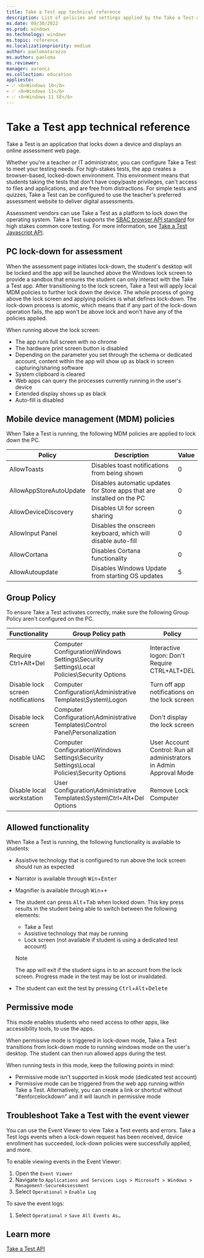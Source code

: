 ```yaml
---
title: Take a Test app technical reference
description: List of policies and settings applied by the Take a Test app.
ms.date: 09/30/2022
ms.prod: windows
ms.technology: windows
ms.topic: reference
ms.localizationpriority: medium
author: paolomatarazzo
ms.author: paoloma
ms.reviewer:
manager: aaroncz
ms.collection: education
appliesto:
- ✅ <b>Windows 10</b>
- ✅ <b>Windows 11</b>
- ✅ <b>Windows 11 SE</b>
---
```


# Take a Test app technical reference

Take a Test is an application that locks down a device and displays an online assessment web page.

Whether you're a teacher or IT administrator, you can configure Take a Test to meet your testing needs. For high-stakes tests, the app creates a browser-based, locked-down environment. This environment means that students taking the tests that don't have copy/paste privileges, can't access to files and applications, and are free from distractions. For simple tests and quizzes, Take a Test can be configured to use the teacher's preferred assessment website to deliver digital assessments.

Assessment vendors can use Take a Test as a platform to lock down the operating system. Take a Test supports the [SBAC browser API standard](https://www.smarterapp.org/documents/SecureBrowserRequirementsSpecifications_0-3.pdf) for high stakes common core testing. For more information, see [Take a Test Javascript API](/windows/uwp/apps-for-education/take-a-test-api).

## PC lock-down for assessment

 When the assessment page initiates lock-down, the student's desktop will be locked and the app will be launched above the Windows lock screen to provide a sandbox that ensures the student can only interact with the Take a Test app. After transitioning to the lock screen, Take a Test will apply local MDM policies to further lock down the device. The whole process of going above the lock screen and applying policies is what defines lock-down. The lock-down process is atomic, which means that if any part of the lock-down operation fails, the app won't be above lock and won't have any of the policies applied.  

When running above the lock screen:

- The app runs full screen with no chrome
- The hardware print screen button is disabled
- Depending on the parameter you set through the schema or dedicated account, content within the app will show up as black in screen capturing/sharing software
- System clipboard is cleared
- Web apps can query the processes currently running in the user's device
- Extended display shows up as black
- Auto-fill is disabled

## Mobile device management (MDM) policies

When Take a Test is running, the following MDM policies are applied to lock down the PC.

| Policy | Description | Value |
|---|---|---|
| AllowToasts | Disables toast notifications from being shown | 0 |
| AllowAppStoreAutoUpdate | Disables automatic updates for Store apps that are installed on the PC | 0 |
| AllowDeviceDiscovery | Disables UI for screen sharing | 0 |
| AllowInput Panel | Disables the onscreen keyboard, which will disable auto-fill | 0 |
| AllowCortana | Disables Cortana functionality | 0 |
| AllowAutoupdate | Disables Windows Update from starting OS updates | 5 |

## Group Policy

To ensure Take a Test activates correctly, make sure the following Group Policy aren't configured on the PC.

| Functionality | Group Policy path | Policy |
| --- | --- | --- |
| Require Ctrl+Alt+Del | Computer Configuration\Windows Settings\Security Settings\Local Policies\Security Options | Interactive logon: Don't Require CTRL+ALT+DEL |
| Disable lock screen notifications | Computer Configuration\Administrative Templates\System\Logon | Turn off app notifications on the lock screen |
| Disable lock screen | Computer Configuration\Administrative Templates\Control Panel\Personalization | Don't display the lock screen |
| Disable UAC | Computer Configuration\Windows Settings\Security Settings\Local Policies\Security Options | User Account Control: Run all administrators in Admin Approval Mode |
| Disable local workstation | User Configuration\Administrative Templates\System\Ctrl+Alt+Del Options | Remove Lock Computer |

## Allowed functionality

When Take a Test is running, the following functionality is available to students:

- Assistive technology that is configured to run above the lock screen should run as expected
- Narrator is available through <kbd>Win</kbd>+<kbd>Enter</kbd>
- Magnifier is available through <kbd>Win</kbd>+<kbd>+</kbd>
- The student can press <kbd>Alt</kbd>+<kbd>Tab</kbd> when locked down. This key press results in the student being able to switch between the following elements:
    - Take a Test
    - Assistive technology that may be running
    - Lock screen (not available if student is using a dedicated test account)

    > [!NOTE] 
    > The app will exit if the student signs in to an account from the lock screen.
    > Progress made in the test may be lost or invalidated.
- The student can exit the test by pressing <kbd>Ctrl</kbd>+<kbd>Alt</kbd>+<kbd>Delete</kbd>

## Permissive mode

This mode enables students who need access to other apps, like accessibility tools, to use the apps.

When permissive mode is triggered in lock-down mode, Take a Test transitions from lock-down mode to running windows mode on the user's desktop. The student can then run allowed apps during the test.

When running tests in this mode, keep the following points in mind:
- Permissive mode isn't supported in kiosk mode (dedicated test account)
- Permissive mode can be triggered from the web app running within Take a Test. Alternatively, you can create a link or shortcut without "#enforcelockdown" and it will launch in permissive mode

## Troubleshoot Take a Test with the event viewer

You can use the Event Viewer to view Take a Test events and errors. Take a Test logs events when a lock-down request has been received, device enrollment has succeeded, lock-down policies were successfully applied, and more.

To enable viewing events in the Event Viewer:

1. Open the `Event Viewer`
1. Navigate to `Applications and Services Logs > Microsoft > Windows > Management-SecureAssessment`
1. Select `Operational` > `Enable Log`

To save the event logs:

1. Select `Operational` > `Save All Events As…`

## Learn more

[Take a Test API](/windows/uwp/apps-for-education/take-a-test-api)